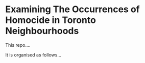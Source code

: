 # Examining The Occurrences of Homocide in Toronto Neighbourhoods 

This repo....

It is organised as follows...